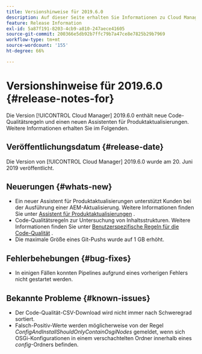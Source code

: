 ```yaml
---
title: Versionshinweise für 2019.6.0
description: Auf dieser Seite erhalten Sie Informationen zu Cloud Manager 2019.6.0.
feature: Release Information
exl-id: 5a87f191-8203-4cb9-a810-247aece41605
source-git-commit: 200366e5db92b7ffc79b7a47ce8e7825b29b7969
workflow-type: tm+mt
source-wordcount: '155'
ht-degree: 66%

---
```


# Versionshinweise für 2019.6.0 {#release-notes-for}

Die Version [!UICONTROL Cloud Manager] 2019.6.0 enthält neue Code-Qualitätsregeln und einen neuen Assistenten für Produktaktualisierungen. Weitere Informationen erhalten Sie im Folgenden.

## Veröffentlichungsdatum {#release-date}

Die Version von [!UICONTROL Cloud Manager] 2019.6.0 wurde am 20. Juni 2019 veröffentlicht.

## Neuerungen {#whats-new}

* Ein neuer Assistent für Produktaktualisierungen unterstützt Kunden bei der Ausführung einer AEM-Aktualisierung. Weitere Informationen finden Sie unter [Assistent für Produktaktualisierungen](/help/product-update-wizard/overview.md) .
* Code-Qualitätsregeln zur Untersuchung von Inhaltsstrukturen. Weitere Informationen finden Sie unter [Benutzerspezifische Regeln für die Code-Qualität](/help/using/custom-code-quality-rules.md) .
* Die maximale Größe eines Git-Pushs wurde auf 1 GB erhöht.

## Fehlerbehebungen {#bug-fixes}

* In einigen Fällen konnten Pipelines aufgrund eines vorherigen Fehlers nicht gestartet werden.

## Bekannte Probleme {#known-issues}

* Der Code-Qualität-CSV-Download wird nicht immer nach Schweregrad sortiert.
* Falsch-Positiv-Werte werden möglicherweise von der Regel *ConfigAndInstallShouldOnlyContainOsgiNodes* gemeldet, wenn sich OSGi-Konfigurationen in einem verschachtelten Ordner innerhalb eines *config*-Ordners befinden.
